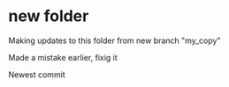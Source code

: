 # new folder
Making updates to this folder from new branch "my_copy"

Made a mistake earlier, fixig it

Newest commit